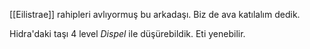 ---
---  
  
[[Eilistrae]] rahipleri avlıyormuş bu arkadaşı. Biz de ava katılalım dedik.  
  
Hidra'daki taşı 4 level *Dispel* ile düşürebildik. Eti yenebilir.